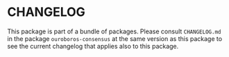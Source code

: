 # CHANGELOG

This package is part of a bundle of packages. Please consult `CHANGELOG.md` in
the package `ouroboros-consensus` at the same version as this package to see the
current changelog that applies also to this package.

